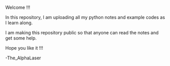 Welcome !!!

In this repository, I am uploading all my python notes and example codes as I learn along.

I am making this repository public so that anyone can read the notes and get some help. 

Hope you like it !!!

-The_AlphaLaser
